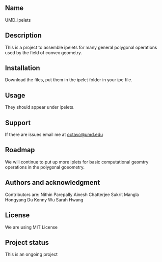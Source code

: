 ## Name
UMD_Ipelets

## Description
This is a project to assemble ipelets for many general polygonal operations used by the field of convex geometry.

## Installation
Download the files, put them in the ipelet folder in your ipe file.

## Usage
They should appear under ipelets.

## Support
If there are issues email me at octavo@umd.edu

## Roadmap
We will continue to put up more iplets for basic computational geomtry operations in the polygonal goeometry. 

## Authors and acknowledgment
Contributors are:
Nithin Parepally 
Ainesh Chatterjee
Sukrit Mangla
Hongyang Du
Kenny Wu
Sarah Hwang

## License
We are using MIT License

## Project status
This is an ongoing project

